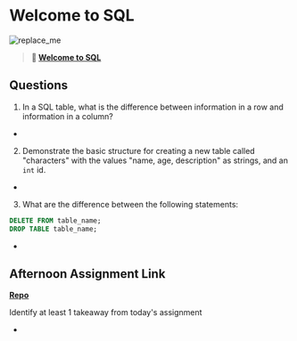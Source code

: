 # Welcome to SQL

![replace_me](https://codeworks.blob.core.windows.net/public/assets/img/illustrations/placeholder.svg)

> **📖 [Welcome to SQL](https://codeworksacademy.com/fs-student-guide/resources/wk11/01-MySQL-GettingStarted)**

## Questions

1. In a SQL table, what is the difference between information in a row and information in a column?

- 

2. Demonstrate the basic structure for creating a new table called "characters" with the values "name, age, description" as strings, and an `int` id.

- 

3. What are the difference between the following statements: 
```sql
DELETE FROM table_name;
DROP TABLE table_name;
```

- 

## Afternoon Assignment Link

**[Repo](https://github.com/doctorgrant99/<ASSIGNMENT_REPO>)**

Identify at least 1 takeaway from today's assignment

- 

